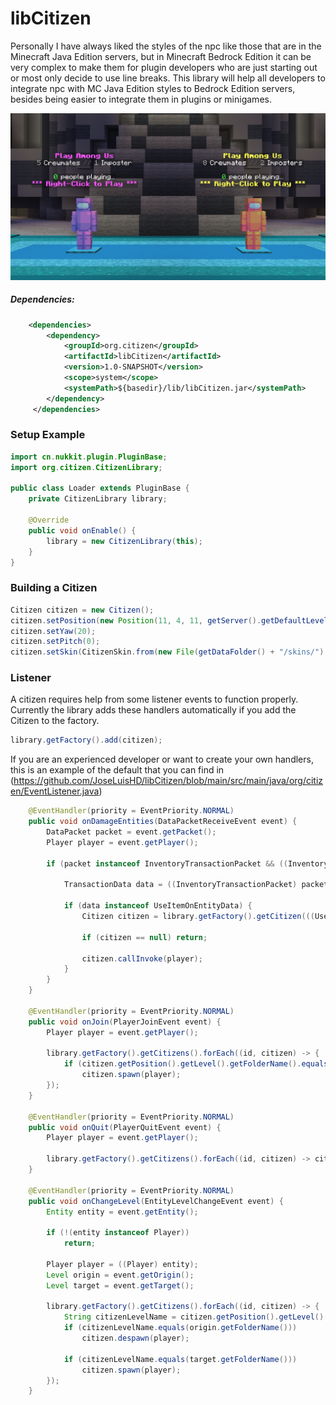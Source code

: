 # libCitizen
Personally I have always liked the styles of the npc like those that are in the Minecraft Java Edition servers, but in Minecraft Bedrock Edition it can be very complex to make them for plugin developers who are just starting out or most only decide to use line breaks. This library will help all developers to integrate npc with MC Java Edition styles to Bedrock Edition servers, besides being easier to integrate them in plugins or minigames.

![Picture](https://github.com/JoseLuisHD/libCitizen/blob/main/img/example.png)

##### Dependencies:

```xml
    <dependencies>
        <dependency>
            <groupId>org.citizen</groupId>
            <artifactId>libCitizen</artifactId>
            <version>1.0-SNAPSHOT</version>
            <scope>system</scope>
            <systemPath>${basedir}/lib/libCitizen.jar</systemPath>
        </dependency>
     </dependencies>
```

### Setup Example

```java
import cn.nukkit.plugin.PluginBase;
import org.citizen.CitizenLibrary;

public class Loader extends PluginBase {
    private CitizenLibrary library;

    @Override
    public void onEnable() {
        library = new CitizenLibrary(this);
    }
}
```

### Building a Citizen

```java
Citizen citizen = new Citizen();
citizen.setPosition(new Position(11, 4, 11, getServer().getDefaultLevel()));
citizen.setYaw(20);
citizen.setPitch(0);
citizen.setSkin(CitizenSkin.from(new File(getDataFolder() + "/skins/").toPath().resolve("mySKin.png")));
```

### Listener
A citizen requires help from some listener events to function properly. Currently the library adds these handlers automatically if you add the Citizen to the factory.
```java
library.getFactory().add(citizen);
```
If you are an experienced developer or want to create your own handlers, this is an example of the default that you can find in (https://github.com/JoseLuisHD/libCitizen/blob/main/src/main/java/org/citizen/EventListener.java)

```java
    @EventHandler(priority = EventPriority.NORMAL)
    public void onDamageEntities(DataPacketReceiveEvent event) {
        DataPacket packet = event.getPacket();
        Player player = event.getPlayer();

        if (packet instanceof InventoryTransactionPacket && ((InventoryTransactionPacket) packet).transactionType == InventoryTransactionPacket.TYPE_USE_ITEM_ON_ENTITY) {

            TransactionData data = ((InventoryTransactionPacket) packet).transactionData;

            if (data instanceof UseItemOnEntityData) {
                Citizen citizen = library.getFactory().getCitizen(((UseItemOnEntityData) data).entityRuntimeId);

                if (citizen == null) return;

                citizen.callInvoke(player);
            }
        }
    }

    @EventHandler(priority = EventPriority.NORMAL)
    public void onJoin(PlayerJoinEvent event) {
        Player player = event.getPlayer();

        library.getFactory().getCitizens().forEach((id, citizen) -> {
            if (citizen.getPosition().getLevel().getFolderName().equals(player.getLevel().getFolderName()))
                citizen.spawn(player);
        });
    }

    @EventHandler(priority = EventPriority.NORMAL)
    public void onQuit(PlayerQuitEvent event) {
        Player player = event.getPlayer();

        library.getFactory().getCitizens().forEach((id, citizen) -> citizen.despawn(player));
    }

    @EventHandler(priority = EventPriority.NORMAL)
    public void onChangeLevel(EntityLevelChangeEvent event) {
        Entity entity = event.getEntity();

        if (!(entity instanceof Player))
            return;

        Player player = ((Player) entity);
        Level origin = event.getOrigin();
        Level target = event.getTarget();

        library.getFactory().getCitizens().forEach((id, citizen) -> {
            String citizenLevelName = citizen.getPosition().getLevel().getFolderName();
            if (citizenLevelName.equals(origin.getFolderName()))
                citizen.despawn(player);

            if (citizenLevelName.equals(target.getFolderName()))
                citizen.spawn(player);
        });
    }
```

